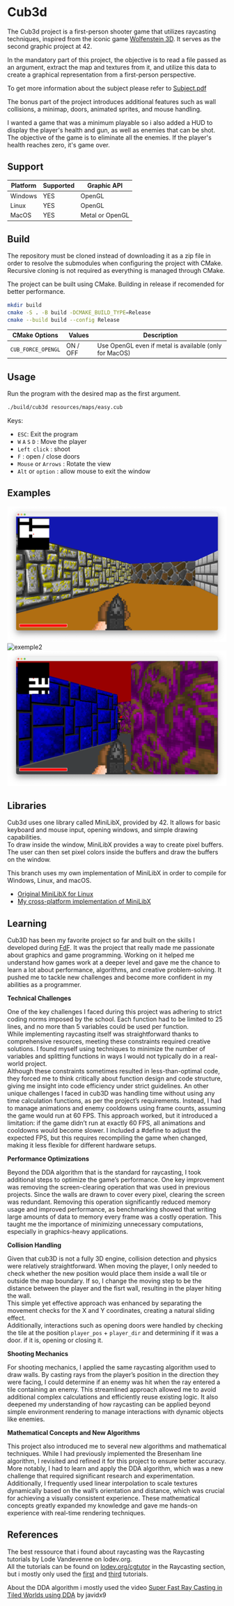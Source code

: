 Cub3d
=====

The Cub3d project is a first-person shooter game that utilizes raycasting techniques, inspired from the iconic game [Wolfenstein 3D](https://en.wikipedia.org/wiki/Wolfenstein_3D). It serves as the second graphic project at 42.

In the mandatory part of this project, the objective is to read a file passed as an argument, extract the map and textures from it, and utilize this data to create a graphical representation from a first-person perspective.

To get more information about the subject please refer to [Subject.pdf](Subject.pdf)

The bonus part of the project introduces additional features such as wall collisions, a minimap, doors, animated sprites, and mouse handling.

I wanted a game that was a minimum playable so i also added a HUD to display the player's health and gun, as well as enemies that can be shot. The objective of the game is to eliminate all the enemies. If the player's health reaches zero, it's game over.

Support
------

| Platform | Supported | Graphic API     |
|----------|-----------|-----------------|
| Windows  | YES       | OpenGL          |
| Linux    | YES       | OpenGL          |
| MacOS    | YES       | Metal or OpenGL |

Build
-----

The repository must be cloned instead of downloading it as a zip file in order to resolve the submodules when configuring the project with CMake. Recursive cloning is not required as everything is managed through CMake.

The project can be built using CMake. Building in release if recomended for better performance.

```sh
mkdir build
cmake -S . -B build -DCMAKE_BUILD_TYPE=Release
cmake --build build --config Release
```

| CMake Options     | Values   | Description                                            |
|-------------------|----------|--------------------------------------------------------|
| `CUB_FORCE_OPENGL`| ON / OFF | Use OpenGL even if metal is available (only for MacOS) |

Usage
-----

Run the program with the desired map as the first argument.

```sh
./build/cub3d resources/maps/easy.cub
```

Keys:

- `ESC`: Exit the program
- `W` `A` `S` `D` : Move the player
- `Left click` : shoot
- `F` : open / close doors
- `Mouse` or `Arrows` : Rotate the view
- `Alt` or `option` : allow mouse to exit the window

Examples
--------

![exemple1](exemple1.png)
![exemple2](exemple2.gif)
![exemple3](exemple3.png)

Libraries
---------

Cub3d uses one library called MiniLibX, provided by 42. It allows for basic keyboard and mouse input, opening windows, and simple drawing capabilities.  
To draw inside the window, MiniLibX provides a way to create pixel buffers. The user can then set pixel colors inside the buffers and draw the buffers on the window.

This branch uses my own implementation of MiniLibX in order to compile for Windows, Linux, and macOS.

- [Original MiniLibX for Linux](https://github.com/42Paris/minilibx-linux)
- [My cross-platform implementation of MiniLibX](https://github.com/Thomas-Chqt/MinilibX)

Learning
--------

Cub3D has been my favorite project so far and built on the skills I developed during [FdF](https://github.com/Thomas-Chqt/FdF). It was the project that really made me passionate about graphics and game programming. Working on it helped me understand how games work at a deeper level and gave me the chance to learn a lot about performance, algorithms, and creative problem-solving. It pushed me to tackle new challenges and become more confident in my abilities as a programmer.

**Technical Challenges**

One of the key challenges I faced during this project was adhering to strict coding norms imposed by the school. Each function had to be limited to 25 lines, and no more than 5 variables could be used per function.  
While implementing raycasting itself was straightforward thanks to comprehensive resources, meeting these constraints required creative solutions. I found myself using techniques to minimize the number of variables and splitting functions in ways I would not typically do in a real-world project.  
Although these constraints sometimes resulted in less-than-optimal code, they forced me to think critically about function design and code structure, giving me insight into code efficiency under strict guidelines.
An other unique challenges I faced in cub3D was handling time without using any time calculation functions, as per the project’s requirements. Instead, I had to manage animations and enemy cooldowns using frame counts, assuming the game would run at 60 FPS. This approach worked, but it introduced a limitation: if the game didn’t run at exactly 60 FPS, all animations and cooldowns would become slower. I included a #define to adjust the expected FPS, but this requires recompiling the game when changed, making it less flexible for different hardware setups.

**Performance Optimizations**

Beyond the DDA algorithm that is the standard for raycasting, I took additional steps to optimize the game’s performance. One key improvement was removing the screen-clearing operation that was used in previous projects. Since the walls are drawn to cover every pixel, clearing the screen was redundant. Removing this operation significantly reduced memory usage and improved performance, as benchmarking showed that writing large amounts of data to memory every frame was a costly operation. This taught me the importance of minimizing unnecessary computations, especially in graphics-heavy applications.

**Collision Handling**

Given that cub3D is not a fully 3D engine, collision detection and physics were relatively straightforward. When moving the player, I only needed to check whether the new position would place them inside a wall tile or outside the map boundary. If so, I change the moving step to be the distance between the player and the fisrt wall, resulting in the player hiting the wall.  
This simple yet effective approach was enhanced by separating the movement checks for the X and Y coordinates, creating a natural sliding effect.  
Additionally, interactions such as opening doors were handled by checking the tile at the position `player_pos` + `player_dir` and determining if it was a door. if it is, opening or closing it.

**Shooting Mechanics**

For shooting mechanics, I applied the same raycasting algorithm used to draw walls. By casting rays from the player’s position in the direction they were facing, I could determine if an enemy was hit when the ray entered a tile containing an enemy. This streamlined approach allowed me to avoid additional complex calculations and efficiently reuse existing logic. It also deepened my understanding of how raycasting can be applied beyond simple environment rendering to manage interactions with dynamic objects like enemies.

**Mathematical Concepts and New Algorithms**

This project also introduced me to several new algorithms and mathematical techniques. While I had previously implemented the Bresenham line algorithm, I revisited and refined it for this project to ensure better accuracy. More notably, I had to learn and apply the DDA algorithm, which was a new challenge that required significant research and experimentation. Additionally, I frequently used linear interpolation to scale textures dynamically based on the wall’s orientation and distance, which was crucial for achieving a visually consistent experience. These mathematical concepts greatly expanded my knowledge and gave me hands-on experience with real-time rendering techniques.

References
----------

The best ressource that i found about raycasting was the Raycasting tutorials by Lode Vandevenne on lodev.org.  
All the tutorials can be found on [lodev.org/cgtutor](https://lodev.org/cgtutor/) in the Raycasting section, but i mostly only used the [first](https://lodev.org/cgtutor/raycasting.html) and [third](https://lodev.org/cgtutor/raycasting3.html) tutorials.  

About the DDA algorithm i mostly used the video [Super Fast Ray Casting in Tiled Worlds using DDA](https://www.youtube.com/watch?v=NbSee-XM7WA) by javidx9